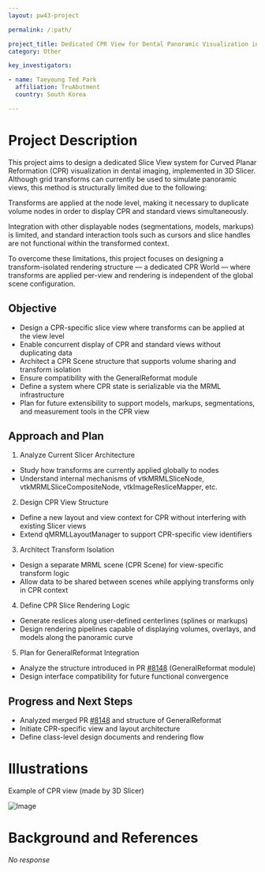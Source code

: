 ```yaml
---
layout: pw43-project

permalink: /:path/

project_title: Dedicated CPR View for Dental Panoramic Visualization in 3D Slicer
category: Other

key_investigators:

- name: Taeyoung Ted Park
  affiliation: TruAbutment
  country: South Korea

---
```


# Project Description

<!-- Add a short paragraph describing the project. -->


This project aims to design a dedicated Slice View system for Curved Planar Reformation (CPR) visualization in dental imaging, implemented in 3D Slicer.
Although grid transforms can currently be used to simulate panoramic views, this method is structurally limited due to the following:

Transforms are applied at the node level, making it necessary to duplicate volume nodes in order to display CPR and standard views simultaneously.

Integration with other displayable nodes (segmentations, models, markups) is limited, and standard interaction tools such as cursors and slice handles are not functional within the transformed context.

To overcome these limitations, this project focuses on designing a transform-isolated rendering structure — a dedicated CPR World — where transforms are applied per-view and rendering is independent of the global scene configuration.



## Objective

<!-- Describe here WHAT you would like to achieve (what you will have as end result). -->


- Design a CPR-specific slice view where transforms can be applied at the view level
- Enable concurrent display of CPR and standard views without duplicating data
- Architect a CPR Scene structure that supports volume sharing and transform isolation
- Ensure compatibility with the GeneralReformat module
- Define a system where CPR state is serializable via the MRML infrastructure
- Plan for future extensibility to support models, markups, segmentations, and measurement tools in the CPR view



## Approach and Plan

<!-- Describe here HOW you would like to achieve the objectives stated above. -->


1. Analyze Current Slicer Architecture
- Study how transforms are currently applied globally to nodes
- Understand internal mechanisms of vtkMRMLSliceNode, vtkMRMLSliceCompositeNode, vtkImageResliceMapper, etc.

2. Design CPR View Structure
- Define a new layout and view context for CPR without interfering with existing Slicer views
- Extend qMRMLLayoutManager to support CPR-specific view identifiers

3. Architect Transform Isolation
- Design a separate MRML scene (CPR Scene) for view-specific transform logic
- Allow data to be shared between scenes while applying transforms only in CPR context

4. Define CPR Slice Rendering Logic
- Generate reslices along user-defined centerlines (splines or markups)
- Design rendering pipelines capable of displaying volumes, overlays, and models along the panoramic curve

5. Plan for GeneralReformat Integration
- Analyze the structure introduced in PR [#8148](https://github.com/Slicer/Slicer/pull/8148) (GeneralReformat module)
- Design interface compatibility for future functional convergence



## Progress and Next Steps

<!-- Update this section as you make progress, describing of what you have ACTUALLY DONE.
     If there are specific steps that you could not complete then you can describe them here, too. -->

- Analyzed merged PR [#8148](https://github.com/Slicer/Slicer/pull/8148) and structure of GeneralReformat
- Initiate CPR-specific view and layout architecture
- Define class-level design documents and rendering flow



# Illustrations

<!-- Add pictures and links to videos that demonstrate what has been accomplished. -->


Example of CPR view (made by 3D Slicer)

![Image](https://github.com/user-attachments/assets/063bd8ef-e9ce-493b-a963-55e178aa429b)



# Background and References

<!-- If you developed any software, include link to the source code repository.
     If possible, also add links to sample data, and to any relevant publications. -->


_No response_

